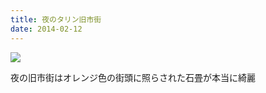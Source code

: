 ```yaml
---
title: 夜のタリン旧市街
date: 2014-02-12
---
```


![](https://photos.xar.sh/20897760200_0538d21ec4_b.jpg)

夜の旧市街はオレンジ色の街頭に照らされた石畳が本当に綺麗
